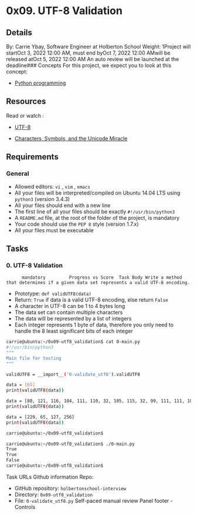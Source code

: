 # 0x09. UTF-8 Validation
## Details
 By: Carrie Ybay, Software Engineer at Holberton School Weight: 1Project will startOct 3, 2022 12:00 AM, must end byOct 7, 2022 12:00 AMwill be released atOct 5, 2022 12:00 AM An auto review will be launched at the deadline### Concepts
For this project, we expect you to look at this concept:
* [Python programming](https://intranet.hbtn.io/concepts/1143) 

## Resources
Read or watch :
* [UTF-8](https://intranet.hbtn.io/rltoken/qVyzvKu0K89D0Aiz2Ssvgw) 

* [Characters, Symbols, and the Unicode Miracle](https://intranet.hbtn.io/rltoken/fZDmbf_oigBn5Ziy7ai0pg) 

## Requirements
### General
* Allowed editors:  ` vi ` ,  ` vim ` ,  ` emacs ` 
* All your files will be interpreted/compiled on Ubuntu 14.04 LTS using  ` python3 `  (version 3.4.3)
* All your files should end with a new line
* The first line of all your files should be exactly  ` #!/usr/bin/python3 ` 
* A  ` README.md `  file, at the root of the folder of the project, is mandatory
* Your code should use the  ` PEP 8 `  style (version 1.7.x)
* All your files must be executable
## Tasks
### 0. UTF-8 Validation
          mandatory         Progress vs Score  Task Body Write a method that determines if a given data set represents a valid UTF-8 encoding.
* Prototype:  ` def validUTF8(data) ` 
* Return:  ` True `  if data is a valid UTF-8 encoding, else return  ` False ` 
* A character in UTF-8 can be 1 to 4 bytes long
* The data set can contain multiple characters
* The data will be represented by a list of integers
* Each integer represents 1 byte of data, therefore you only need to handle the 8 least significant bits of each integer
```bash
carrie@ubuntu:~/0x09-utf8_validation$ cat 0-main.py
#!/usr/bin/python3
"""
Main file for testing
"""

validUTF8 = __import__('0-validate_utf8').validUTF8

data = [65]
print(validUTF8(data))

data = [80, 121, 116, 104, 111, 110, 32, 105, 115, 32, 99, 111, 111, 108, 33]
print(validUTF8(data))

data = [229, 65, 127, 256]
print(validUTF8(data))

carrie@ubuntu:~/0x09-utf8_validation$

```
```bash
carrie@ubuntu:~/0x09-utf8_validation$ ./0-main.py
True
True
False
carrie@ubuntu:~/0x09-utf8_validation$

```
 Task URLs  Github information Repo:
* GitHub repository:  ` holbertonschool-interview ` 
* Directory:  ` 0x09-utf8_validation ` 
* File:  ` 0-validate_utf8.py ` 
 Self-paced manual review  Panel footer - Controls 

